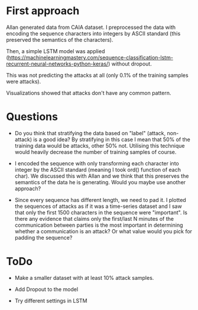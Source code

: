 # First approach
Allan generated data from CAIA dataset. I preprocessed the data with encoding the sequence characters into integers by 
ASCII standard (this preserved the semantics of the characters). 

Then, a simple LSTM model was applied (https://machinelearningmastery.com/sequence-classification-lstm-recurrent-neural-networks-python-keras/) without dropout. 

This was not predicting the attacks at all (only 0.1% of the training samples were attacks).

Visualizations showed that attacks don't have any common pattern. 

# Questions
- Do you think that stratifying the data based on "label" (attack, non-attack) is a good idea? By stratifying in this case I mean that 50% of the training data would be attacks, other 50% not. Utilising this technique would heavily decrease the number of training samples of course. 

- I encoded the sequence with only transforming each character into integer by the ASCII standard (meaning I took ord() function of each char). We discussed this with Allan and we think that this preserves the semantics of the data he is generating. Would you maybe use another approach?

- Since every sequence has different length, we need to pad it. I plotted the sequences of attacks as if it was a time-series dataset and I saw that only the first 1500 characters in the sequence were "important". Is there any evidence that claims only the first/last N minutes of the communication between parties is the most important in determining whether a communication is an attack? Or what value would you pick for padding the sequence?

# ToDo

- Make a smaller dataset with at least 10% attack samples. 

- Add Dropout to the model

- Try different settings in LSTM